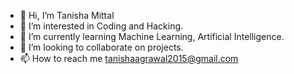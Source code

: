 - 👋 Hi, I’m Tanisha Mittal
- 👀 I’m interested in Coding and Hacking.
- 🌱 I’m currently learning Machine Learning, Artificial Intelligence.
- 💞️ I’m looking to collaborate on projects.
- 📫 How to reach me tanishaagrawal2015@gmail.com

<!---
tannu945/tannu945 is a ✨ special ✨ repository because its `README.md` (this file) appears on your GitHub profile.
You can click the Preview link to take a look at your changes.
--->
